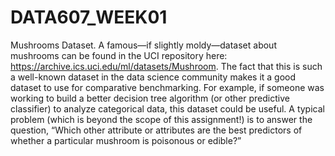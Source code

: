 # DATA607_WEEK01

Mushrooms Dataset. A famous—if slightly moldy—dataset about mushrooms can be found in the UCI repository here: https://archive.ics.uci.edu/ml/datasets/Mushroom. The fact that this is such a well-known dataset in the data science community makes it a good dataset to use for comparative benchmarking. For example, if someone was working to build a better decision tree algorithm (or other predictive classifier) to analyze categorical data, this dataset could be useful. A typical problem (which is beyond the scope of this assignment!) is to answer the question, “Which other attribute or attributes are the best predictors of whether a particular mushroom is poisonous or edible?”
